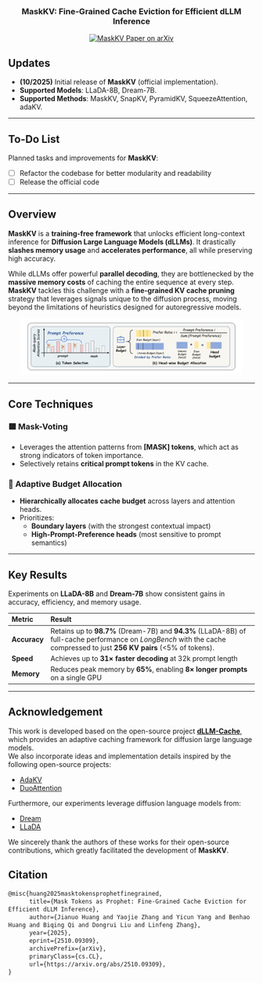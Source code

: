 <div align="center">
<br>
<h3>MaskKV: Fine-Grained Cache Eviction for Efficient dLLM Inference</h3>
<p align="center">
  <a href="https://arxiv.org/abs/2510.09309">
    <img
      src="https://img.shields.io/badge/Paper-Arxiv-red?logo=arxiv&logoColor=red"
      alt="MaskKV Paper on arXiv"
    />
  </a>
</p>
</div>

## Updates
- **(10/2025)** Initial release of **MaskKV** (official implementation).
- **Supported Models**: LLaDA-8B, Dream-7B.
- **Supported Methods**:
MaskKV, SnapKV, PyramidKV, SqueezeAttention, adaKV.
---

## To-Do List

Planned tasks and improvements for **MaskKV**:

- [ ] Refactor the codebase for better modularity and readability
- [ ] Release the official code

---

## Overview

**MaskKV** is a **training-free framework** that unlocks efficient long-context inference for **Diffusion Large Language Models (dLLMs)**. It drastically **slashes memory usage** and **accelerates performance**, all while preserving high accuracy.

While dLLMs offer powerful **parallel decoding**, they are bottlenecked by the **massive memory costs** of caching the entire sequence at every step. **MaskKV** tackles this challenge with a **fine-grained KV cache pruning** strategy that leverages signals unique to the diffusion process, moving beyond the limitations of heuristics designed for autoregressive models.

<p align="center">
  <img src="assets/pipline.png" width="90%"/>
</p>

---

## Core Techniques

### 🟩 Mask-Voting
- Leverages the attention patterns from **[MASK] tokens**, which act as strong indicators of token importance.
- Selectively retains **critical prompt tokens** in the KV cache.

### 🧩 Adaptive Budget Allocation
- **Hierarchically allocates cache budget** across layers and attention heads.
- Prioritizes:
  - **Boundary layers** (with the strongest contextual impact)
  - **High-Prompt-Preference heads** (most sensitive to prompt semantics)

---

## Key Results

Experiments on **LLaDA-8B** and **Dream-7B** show consistent gains in accuracy, efficiency, and memory usage.

| Metric | Result |
|:--|:--|
| **Accuracy** | Retains up to **98.7%** (Dream-7B) and **94.3%** (LLaDA-8B) of full-cache performance on *LongBench* with the cache compressed to just **256 KV pairs** (<5% of tokens). |
| **Speed** | Achieves up to **31× faster decoding** at 32k prompt length |
| **Memory** | Reduces peak memory by **65%**, enabling **8× longer prompts** on a single GPU |

---

## Acknowledgement

This work is developed based on the open-source project **[dLLM-Cache](https://github.com/maomaocun/dLLM-Cache)**, which provides an adaptive caching framework for diffusion large language models.  
We also incorporate ideas and implementation details inspired by the following open-source projects:

- [AdaKV](https://github.com/FMInference/AdaKV)
- [DuoAttention](https://github.com/ContextualAI/DuoAttention)

Furthermore, our experiments leverage diffusion language models from:
- [Dream](https://github.com/DreamLM/Dream)
- [LLaDA](https://github.com/ML-GSAI/LLaDA)

We sincerely thank the authors of these works for their open-source contributions, which greatly facilitated the development of **MaskKV**.

## Citation
```
@misc{huang2025masktokensprophetfinegrained,
      title={Mask Tokens as Prophet: Fine-Grained Cache Eviction for Efficient dLLM Inference}, 
      author={Jianuo Huang and Yaojie Zhang and Yicun Yang and Benhao Huang and Biqing Qi and Dongrui Liu and Linfeng Zhang},
      year={2025},
      eprint={2510.09309},
      archivePrefix={arXiv},
      primaryClass={cs.CL},
      url={https://arxiv.org/abs/2510.09309}, 
}
```

